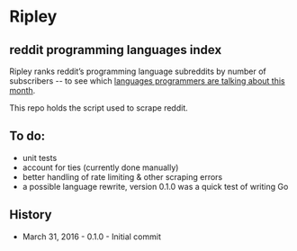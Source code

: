 # Ripley

## reddit programming languages index

Ripley ranks reddit’s programming language subreddits by number of subscribers -- to see which [languages programmers are talking about this month][site].

This repo holds the script used to scrape reddit.

## To do:

- unit tests
- account for ties (currently done manually)
- better handling of rate limiting & other scraping errors
- a possible language rewrite, version 0.1.0 was a quick test of writing Go

## History
- March 31, 2016 - 0.1.0 - Initial commit

[site]: http://mikekreuzer.github.io/Ripley/
